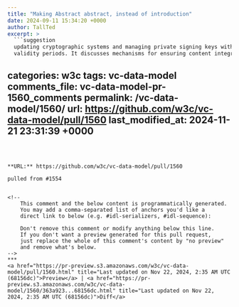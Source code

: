 ```yaml
---
title: "Making Abstract abstract, instead of introduction"
date: 2024-09-11 15:34:20 +0000
author: TallTed
excerpt: >
  ```suggestion
  updating cryptographic systems and managing private signing keys with limited
  validity periods. It discusses mechanisms for ensuring content integrity of
  ```
categories: w3c
tags: vc-data-model
comments_file: vc-data-model-pr-1560_comments
permalink: /vc-data-model/1560/
url: https://github.com/w3c/vc-data-model/pull/1560
last_modified_at: 2024-11-21 23:31:39 +0000
---
```



**URL:** https://github.com/w3c/vc-data-model/pull/1560

pulled from #1554


<!--
    This comment and the below content is programmatically generated.
    You may add a comma-separated list of anchors you'd like a
    direct link to below (e.g. #idl-serializers, #idl-sequence):

    Don't remove this comment or modify anything below this line.
    If you don't want a preview generated for this pull request,
    just replace the whole of this comment's content by "no preview"
    and remove what's below.
-->
***
<a href="https://pr-preview.s3.amazonaws.com/w3c/vc-data-model/pull/1560.html" title="Last updated on Nov 22, 2024, 2:35 AM UTC (68156dc)">Preview</a> | <a href="https://pr-preview.s3.amazonaws.com/w3c/vc-data-model/1560/363a923...68156dc.html" title="Last updated on Nov 22, 2024, 2:35 AM UTC (68156dc)">Diff</a>